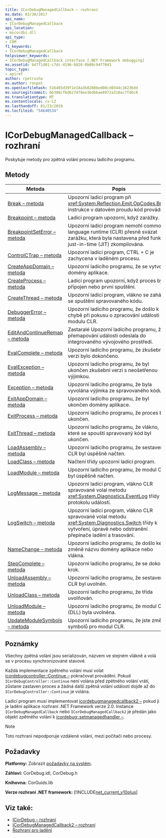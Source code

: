 ```yaml
---
title: ICorDebugManagedCallback – rozhraní
ms.date: 03/30/2017
api_name:
- ICorDebugManagedCallback
api_location:
- mscordbi.dll
api_type:
- COM
f1_keywords:
- ICorDebugManagedCallback
helpviewer_keywords:
- ICorDebugManagedCallback interface [.NET Framework debugging]
ms.assetid: b47f1d61-c7dc-4196-b926-0b08c94f7041
topic_type:
- apiref
author: rpetrusha
ms.author: ronpet
ms.openlocfilehash: 516485d39f1e18a3b82886ed08cd0344c16236dd
ms.sourcegitcommit: 6b308cf6d627d78ee36dbbae8972a310ac7fd6c8
ms.translationtype: MT
ms.contentlocale: cs-CZ
ms.lasthandoff: 01/23/2019
ms.locfileid: "54640534"
---
```

# <a name="icordebugmanagedcallback-interface"></a>ICorDebugManagedCallback – rozhraní
Poskytuje metody pro zpětná volání procesu ladicího programu.  
  
## <a name="methods"></a>Metody  
  
|Metoda|Popis|  
|------------|-----------------|  
|[Break – metoda](../../../../docs/framework/unmanaged-api/debugging/icordebugmanagedcallback-break-method.md)|Upozorní ladicí program při <xref:System.Reflection.Emit.OpCodes.Break> instrukce v datovém proudu kód provádí.|  
|[Breakpoint – metoda](../../../../docs/framework/unmanaged-api/debugging/icordebugmanagedcallback-breakpoint-method.md)|Ladicí program upozorní, když zarážky.|  
|[BreakpointSetError – metoda](../../../../docs/framework/unmanaged-api/debugging/icordebugmanagedcallback-breakpointseterror-method.md)|Upozorní ladicí program nemohl common language runtime (CLR) přesně svázat zarážku, která byla nastavena před funkci just-in-time (JIT) zkompilována.|  
|[ControlCTrap – metoda](../../../../docs/framework/unmanaged-api/debugging/icordebugmanagedcallback-controlctrap-method.md)|Upozorní ladicí program, CTRL + C je zachycena v laděném procesu.|  
|[CreateAppDomain – metoda](../../../../docs/framework/unmanaged-api/debugging/icordebugmanagedcallback-createappdomain-method.md)|Upozorní ladicího programu, že se vytvořila domény aplikace.|  
|[CreateProcess – metoda](../../../../docs/framework/unmanaged-api/debugging/icordebugmanagedcallback-createprocess-method.md)|Ladicí program upozorní, když proces byl připojen nebo první spuštění.|  
|[CreateThread – metoda](../../../../docs/framework/unmanaged-api/debugging/icordebugmanagedcallback-createthread-method.md)|Upozorní ladicí program, vlákno se zahájilo se spuštění spravovaného kódu.|  
|[DebuggerError – metoda](../../../../docs/framework/unmanaged-api/debugging/icordebugmanagedcallback-debuggererror-method.md)|Upozorní ladicího programu, že došlo k chybě při pokusu o zpracování události z modulu CLR.|  
|[EditAndContinueRemap – metoda](../../../../docs/framework/unmanaged-api/debugging/icordebugmanagedcallback-editandcontinueremap-method.md)|Zastaralé Upozorní ladicího programu, že přemapování události odeslala do integrovaného vývojového prostředí.|  
|[EvalComplete – metoda](../../../../docs/framework/unmanaged-api/debugging/icordebugmanagedcallback-evalcomplete-method.md)|Upozorní ladicího programu, že zkušební verzi bylo dokončeno.|  
|[EvalException – metoda](../../../../docs/framework/unmanaged-api/debugging/icordebugmanagedcallback-evalexception-method.md)|Upozorní ladicího programu, že byl ukončen zkušební verzi s neošetřenou výjimkou.|  
|[Exception – metoda](../../../../docs/framework/unmanaged-api/debugging/icordebugmanagedcallback-exception-method.md)|Upozorní ladicího programu, že byla vyvolána výjimka ze spravovaného kódu.|  
|[ExitAppDomain – metoda](../../../../docs/framework/unmanaged-api/debugging/icordebugmanagedcallback-exitappdomain-method.md)|Upozorní ladicího programu, že byl ukončen domény aplikace.|  
|[ExitProcess – metoda](../../../../docs/framework/unmanaged-api/debugging/icordebugmanagedcallback-exitprocess-method.md)|Upozorní ladicího programu, že proces byl ukončen.|  
|[ExitThread – metoda](../../../../docs/framework/unmanaged-api/debugging/icordebugmanagedcallback-exitthread-method.md)|Upozorní ladicího programu, že vlákno, které se spouští spravovaný kód byl ukončen.|  
|[LoadAssembly – metoda](../../../../docs/framework/unmanaged-api/debugging/icordebugmanagedcallback-loadassembly-method.md)|Upozorní ladicího programu, že sestavení CLR byl úspěšně načten.|  
|[LoadClass – metoda](../../../../docs/framework/unmanaged-api/debugging/icordebugmanagedcallback-loadclass-method.md)|Načtení třídy upozorní ladicí program.|  
|[LoadModule – metoda](../../../../docs/framework/unmanaged-api/debugging/icordebugmanagedcallback-loadmodule-method.md)|Upozorní ladicího programu, že modul CLR byl úspěšně načten.|  
|[LogMessage – metoda](../../../../docs/framework/unmanaged-api/debugging/icordebugmanagedcallback-logmessage-method.md)|Upozorní ladicí program, vlákno CLR spravované volal metodu <xref:System.Diagnostics.EventLog> třídy do protokolu událostí.|  
|[LogSwitch – metoda](../../../../docs/framework/unmanaged-api/debugging/icordebugmanagedcallback-logswitch-method.md)|Upozorní ladicí program, vlákno CLR spravované volal metodu <xref:System.Diagnostics.Switch> třídy k vytvoření, úpravě nebo odstranění přepínače ladění a trasování.|  
|[NameChange – metoda](../../../../docs/framework/unmanaged-api/debugging/icordebugmanagedcallback-namechange-method.md)|Upozorní ladicího programu, že došlo ke změně názvu domény aplikace nebo vlákna.|  
|[StepComplete – metoda](../../../../docs/framework/unmanaged-api/debugging/icordebugmanagedcallback-stepcomplete-method.md)|Upozorní ladicího programu, že se dokončil krok.|  
|[UnloadAssembly – metoda](../../../../docs/framework/unmanaged-api/debugging/icordebugmanagedcallback-unloadassembly-method.md)|Upozorní ladicího programu, že sestavení CLR byl uvolněn.|  
|[UnloadClass – metoda](../../../../docs/framework/unmanaged-api/debugging/icordebugmanagedcallback-unloadclass-method.md)|Upozorní ladicího programu, že třída uvolňován.|  
|[UnloadModule – metoda](../../../../docs/framework/unmanaged-api/debugging/icordebugmanagedcallback-unloadmodule-method.md)|Upozorní ladicího programu, že modul CLR (DLL) byla uvolněna.|  
|[UpdateModuleSymbols – metoda](../../../../docs/framework/unmanaged-api/debugging/icordebugmanagedcallback-updatemodulesymbols-method.md)|Upozorní ladicího programu, že jste změnili symbolů pro modul CLR.|  
  
## <a name="remarks"></a>Poznámky  
 Všechny zpětná volání jsou serializován, názvem ve stejném vlákně a volá se v procesu synchronizované stavové.  
  
 Každá implementace zpětného volání musí volat [icordebugcontroller::Continue –](../../../../docs/framework/unmanaged-api/debugging/icordebugcontroller-continue-method.md) pokračovat provádění. Pokud `ICorDebugController::Continue` není volána před zpětného volání vrátí, zůstane zastaven proces a žádná další zpětná volání události dojde až do `ICorDebugController::Continue` je volána.  
  
 Ladicí program musí implementovat [icordebugmanagedcallback2 –](../../../../docs/framework/unmanaged-api/debugging/icordebugmanagedcallback2-interface.md) pokud ji je ladění aplikace rozhraní .NET Framework verze 2.0. Instance `ICorDebugManagedCallback` nebo `ICorDebugManagedCallback2` je předán jako objekt zpětného volání k [icordebug::setmanagedhandler –](../../../../docs/framework/unmanaged-api/debugging/icordebug-setmanagedhandler-method.md).  
  
> [!NOTE]
>  Toto rozhraní nepodporuje vzdálené volání, mezi počítači nebo procesy.  
  
## <a name="requirements"></a>Požadavky  
 **Platformy:** Zobrazit [požadavky na systém](../../../../docs/framework/get-started/system-requirements.md).  
  
 **Záhlaví:** CorDebug.idl, CorDebug.h  
  
 **Knihovna:** CorGuids.lib  
  
 **Verze rozhraní .NET framework:** [!INCLUDE[net_current_v10plus](../../../../includes/net-current-v10plus-md.md)]  
  
## <a name="see-also"></a>Viz také:
- [ICorDebug – rozhraní](../../../../docs/framework/unmanaged-api/debugging/icordebug-interface.md)
- [ICorDebugManagedCallback2 – rozhraní](../../../../docs/framework/unmanaged-api/debugging/icordebugmanagedcallback2-interface.md)
- [Rozhraní pro ladění](../../../../docs/framework/unmanaged-api/debugging/debugging-interfaces.md)

